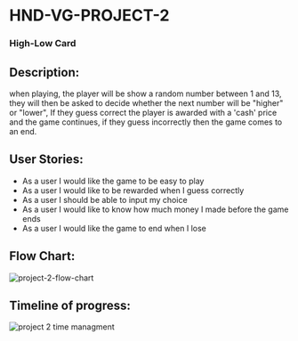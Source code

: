 # HND-VG-PROJECT-2
### High-Low Card
## Description:

when playing, the player will be show a random number between 1 and 13, they will then be asked to decide whether the next number will be "higher" or "lower", If they guess correct the player is awarded with a 'cash' price and the game continues, if they guess incorrectly then the game comes to an end.

## User Stories:

* As a user I would like the game to be easy to play
* As a user I would like to be rewarded when I guess correctly
* As a user I should be able to input my choice
* As a user I would like to know how much money I made before the game ends
* As a user I would like the game to end when I lose

## Flow Chart:
![project-2-flow-chart](https://user-images.githubusercontent.com/31927590/32720008-2bdd9a78-c85a-11e7-96b3-f0a77c2df878.jpg)


## Timeline of progress:
![project 2 time managment](https://user-images.githubusercontent.com/31927590/32722778-e82de18a-c862-11e7-9b85-9454fa847903.PNG)
